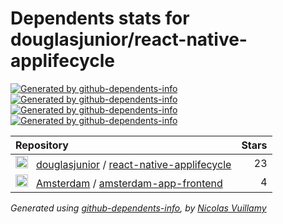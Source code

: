 # Dependents stats for douglasjunior/react-native-applifecycle

[![Generated by github-dependents-info](https://img.shields.io/static/v1?label=Used%20by&message=2&color=informational&logo=slickpic)](https://github.com/douglasjunior/react-native-applifecycle/network/dependents)
[![Generated by github-dependents-info](https://img.shields.io/static/v1?label=Used%20by%20(public)&message=2&color=informational&logo=slickpic)](https://github.com/douglasjunior/react-native-applifecycle/network/dependents)
[![Generated by github-dependents-info](https://img.shields.io/static/v1?label=Used%20by%20(private)&message=-2&color=informational&logo=slickpic)](https://github.com/douglasjunior/react-native-applifecycle/network/dependents)
[![Generated by github-dependents-info](https://img.shields.io/static/v1?label=Used%20by%20(stars)&message=27&color=informational&logo=slickpic)](https://github.com/douglasjunior/react-native-applifecycle/network/dependents)

| Repository | Stars  |
| :--------  | -----: |
|<img class="avatar mr-2" src="https://avatars.githubusercontent.com/u/1512341?s=40&v=4" width="20" height="20" alt="">  &nbsp; [douglasjunior](https://github.com/douglasjunior) / [react-native-applifecycle](https://github.com/douglasjunior/react-native-applifecycle) | 23 |
|<img class="avatar mr-2" src="https://avatars.githubusercontent.com/u/14022058?s=40&v=4" width="20" height="20" alt="">  &nbsp; [Amsterdam](https://github.com/Amsterdam) / [amsterdam-app-frontend](https://github.com/Amsterdam/amsterdam-app-frontend) | 4 |

_Generated using [github-dependents-info](https://github.com/nvuillam/github-dependents-info), by [Nicolas Vuillamy](https://github.com/nvuillam)_